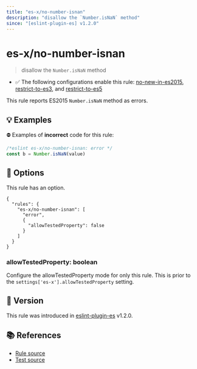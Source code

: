 ```yaml
---
title: "es-x/no-number-isnan"
description: "disallow the `Number.isNaN` method"
since: "[eslint-plugin-es] v1.2.0"
---
```


# es-x/no-number-isnan
> disallow the `Number.isNaN` method

- ✅ The following configurations enable this rule: [no-new-in-es2015], [restrict-to-es3], and [restrict-to-es5]

This rule reports ES2015 `Number.isNaN` method as errors.

## 💡 Examples

⛔ Examples of **incorrect** code for this rule:

<eslint-playground type="bad">

```js
/*eslint es-x/no-number-isnan: error */
const b = Number.isNaN(value)
```

</eslint-playground>

## 🔧 Options

This rule has an option.

```jsonc
{
  "rules": {
    "es-x/no-number-isnan": [
      "error",
      {
        "allowTestedProperty": false
      }
    ]
  }
}
```

### allowTestedProperty: boolean

Configure the allowTestedProperty mode for only this rule.
This is prior to the `settings['es-x'].allowTestedProperty` setting.

## 🚀 Version

This rule was introduced in [eslint-plugin-es] v1.2.0.

[eslint-plugin-es]: https://github.com/mysticatea/eslint-plugin-es

## 📚 References

- [Rule source](https://github.com/eslint-community/eslint-plugin-es-x/blob/master/lib/rules/no-number-isnan.js)
- [Test source](https://github.com/eslint-community/eslint-plugin-es-x/blob/master/tests/lib/rules/no-number-isnan.js)

[no-new-in-es2015]: ../configs/index.md#no-new-in-es2015
[restrict-to-es3]: ../configs/index.md#restrict-to-es3
[restrict-to-es5]: ../configs/index.md#restrict-to-es5
